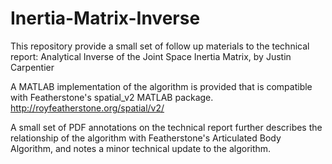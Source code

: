# Inertia-Matrix-Inverse

This repository provide a small set of follow up materials to the technical report: 
Analytical Inverse of the Joint Space Inertia Matrix, by Justin Carpentier

A MATLAB implementation of the algorithm is provided that is compatible with Featherstone's spatial_v2 MATLAB package. http://royfeatherstone.org/spatial/v2/

A small set of PDF annotations on the technical report further describes the relationship of the algorithm with Featherstone's Articulated Body Algorithm, and notes a minor technical update to the algorithm.

